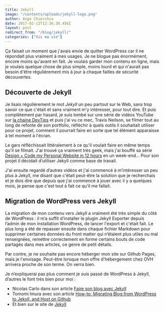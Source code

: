 ```yaml
---
title: Jekyll
image: "/contents/uploads/jekyll-logo.png"
author: Ange Chierchia
date: 2017-02-12T12:36:30.456Z
layout: post
redirect_from: "/blog/jekyll/"
categories: ["Vis ma vie"]
---
```


Ça faisait un moment que j'avais envie de quitter WordPress car il ne répondait plus vraiment à mes usages. Je ne blogue pas énormément, encore moins qu'avant en fait.  Je voulais garder mon contenu en ligne, mais je voulais quelque chose de plus simple, moins lourd et qui n'aurait pas besoin d'être régulièrement mis à jour à chaque failles de sécurité découvertes.

<!--more-->

## Découverte de Jekyll

Je lisais régulièrement le mot *Jekyll* un peu partout sur le Web, sans trop savoir ce que c'était et sans vraiment m'y intéresser, pour tout dire. Et puis complètement par hasard, je suis tombé sur une série de vidéos YouTube sur [la chaine DevTips](https://www.youtube.com/user/DevTipsForDesigners) et puis j'ai vu ce mec, Travis Neilson, se filmer tout au long de refonte de son portfolio, réfléchir à quels outils il souhaitait utiliser pour ce projet, comment il pourrait faire en sorte que tel élément apparaisse à tel moment à l'écran.

Le gars réfléchissait littéralement à ce qu'il voulait faire en même temps qu'il se filmait. J'ai trouvé ça vraiment très geek, mais j'ai bouffé sa série [Design + Code my Personal Website in 12 hours](https://www.youtube.com/playlist?list=PLqGj3iMvMa4KeBN2krBtcO3U90_7SOl-A) en un week-end... Pour son projet il décidait d’utiliser Jekyll comme base de travail.

J'ai ensuite regardé d’autres vidéos et j'ai commencé à m’intéresser un peu plus à Jekyll, me disant que c'était peut-être la solution que je recherchais et je dois dire que depuis que j'ai commencé à jouer avec il y a quelques mois, je pense que c'est tout à fait ce qu’il me fallait.

## Migration de WordPress vers Jekyll

La migration de mon contenu vers Jekyll a vraiment été très simple du côté de WordPress : il m’a suffit d’installer le plugin Jekyll Exporter depuis l’admin de mon installation WordPress, de lancer l'export et c'était fait. Le plus long a été de repasser ensuite dans chaque fichier Markdown pour supprimer certaines données du front matter qui n’étaient plus utiles ou mal renseignées, remettre correctement en forme certains bouts de code partagés dans mes articles, ce genre de petit détails. 

Par contre, je ne souhaite pas encore héberger mon site sur Github Pages, mais je l'envisage. Peut-être lorsque mon offre d'hébergement chez OVH arrivera proche de son terme. On verra bien.

Je n’expliquerai pas plus comment je suis passé de WordPress à Jekyll, d’autres le font très bien pour moi : 

- Nicolas Carlo dans son article [Faire son blog avec Jekyll](http://www.nicoespeon.com/fr/2013/04/faire-son-blog-avec-jekyll/)
- Tomomi Imura avec son article [How-to: Migrating Blog from WordPress to Jekyll, and Host on Github](http://www.girliemac.com/blog/2013/12/27/wordpress-to-jekyll/)
- Et bien sur le site de [Jekyll](https://jekyllrb.com/)

